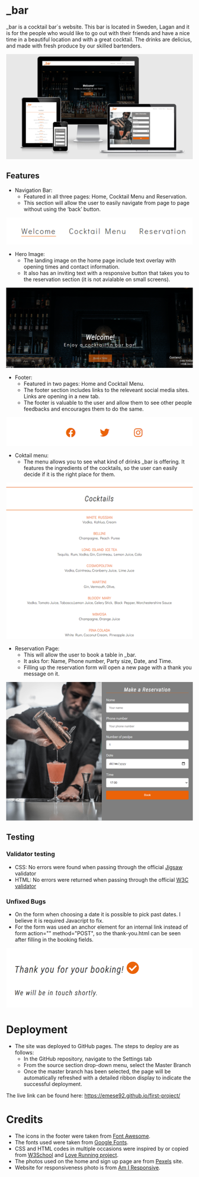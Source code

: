 # _bar
_bar is a cocktail bar`s website. This bar is located in Sweden, Lagan and it is for the people who would like to go out with their friends and have a nice time in a beautiful location and with a great cocktail. The drinks are delicius, and made with fresh produce by our skilled bartenders.

![Site responsiveness](/assets/images/responsive.png)

## Features
 * Navigation Bar: 
    - Featured in all three pages: Home, Cocktail Menu and Reservation.
    - This section will allow the user to easily navigate from page to page without using the ‘back’ button.

![Navigation](/assets/images/navigation.png)

 * Hero Image:
    - The landing image on the home page include text overlay with opening times and contact information.
    - It also has an inviting text with a responsive button that takes you to the reservation section (it is not avialable on small screens). 

![Hero Image](/assets/images/hero1.png)
    
 * Footer:
    - Featured in two pages: Home and Cocktail Menu.
    - The footer section includes links to the releveant social media sites. Links are opening in a new tab.
    - The footer is valuable to the user and allow them to see other people feedbacks and encourages them to do the same.
    
![Footer](/assets/images/footer.png)

 * Coktail menu:
    - The menu allows you to see what kind of drinks _bar is offering. It features the ingredients of the cocktails, so the user can easily decide if it is the right place for them.

![Coktail menu](/assets/images/menu.png)
    
 * Reservation Page:
    - This will allow the user to book a table in _bar.
    - It asks for: Name, Phone number, Party size, Date, and Time.
    - Filling up the reservation form will open a new page with a thank you message on it.

![Reservation](/assets/images/reservation.png)

## Testing

 ### Validator testing
 * CSS: No errors were found when passing through the official [Jigsaw](http://jigsaw.w3.org/css-validator/validator$link) validator
 * HTML: No errors were returned when passing through the official [W3C validator](https://validator.w3.org/nu/?doc=https%3A%2F%2Femese92.github.io%2Ffirst-project%2Findex.html)

 ### Unfixed Bugs
 * On the form when choosing a date it is possible to pick past dates. I believe it is required Javacript to fix.
 * For the form was used an anchor element for an internal link instead of form action="" method="POST", so the thank-you.html can be seen after filling in the booking fields.

![thank-you](/assets/images/thankyou.png)

# Deployment
   * The site was deployed to GitHub pages. The steps to deploy are as follows:
      - In the GitHub repository, navigate to the Settings tab
      - From the source section drop-down menu, select the Master Branch
      - Once the master branch has been selected, the page will be automatically refreshed with a detailed ribbon display to indicate the successful deployment.

The live link can be found here: https://emese92.github.io/first-project/

# Credits
- The icons in the footer were taken from [Font Awesome](https://fontawesome.com/v5.15/icons/check-circle?style=solid).
- The fonts used were taken from [Google Fonts](https://fonts.google.com/).
- CSS and HTML codes in multiple occasions were inspired by or copied from [W3School](https://www.w3schools.com/css/default.asp) and [Love Running project](https://github.com/Emese92/love-running.git).
- The photos used on the home and sign up page are from [Pexels](https://www.pexels.com/sv-se/) site.
- Website for responsiveness photo is from [Am I Responsive](http://ami.responsivedesign.is/#).
